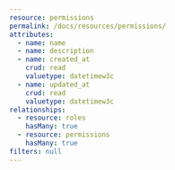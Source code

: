 ```yaml
---
resource: permissions
permalink: /docs/resources/permissions/
attributes:
  - name: name
  - name: description
  - name: created_at
    crud: read
    valuetype: datetimew3c
  - name: updated_at
    crud: read
    valuetype: datetimew3c
relationships:
  - resource: roles
    hasMany: true
  - resource: permissions
    hasMany: true
filters: null
---
```

